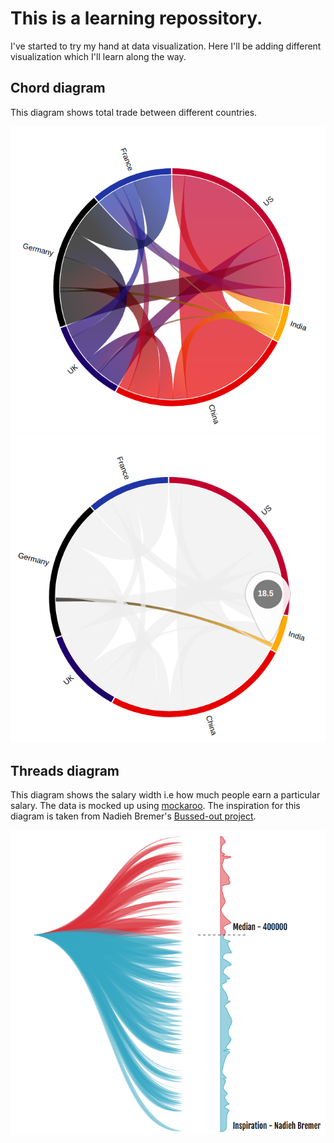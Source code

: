 # This is a learning repossitory.
I've started to try my hand at data visualization. Here I'll be adding different visualization which I'll learn along the way.

## Chord diagram
This diagram shows total trade between different countries.

![alt chord](blob/chord.png "Total trade between different countries")
![alt chord-hover](blob/chord-hover.png "Total trade value (in billion dollars) between 2 countries")

## Threads diagram
This diagram shows the salary width i.e how much people earn a particular salary. The data is mocked up using [mockaroo](https://mockaroo.com/). The inspiration for this diagram is taken from Nadieh Bremer's [Bussed-out project](https://www.visualcinnamon.com/portfolio/bussed-out).

![alt threads](blob/threads.png "Salary concentration")